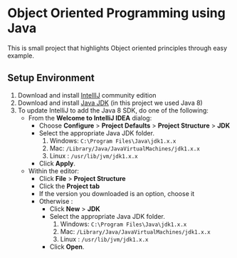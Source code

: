 # Object Oriented Programming using Java

This is small project that highlights Object oriented principles through easy example.

## Setup Environment
1. Download and install [IntellIJ](https://www.jetbrains.com/idea/download/) community edition
2. Download and install [Java JDK](https://www.oracle.com/java/technologies/javase-downloads.html) (in this project we used Java 8)
3. To update IntelliJ to add the Java 8 SDK, do one of the following:
    * From the **Welcome to IntelliJ IDEA** dialog:
        * Choose **Configure** > **Project Defaults** > **Project Structure** > **JDK**
        * Select the appropriate Java JDK folder. 
            1. Windows: ```C:\Program Files\Java\jdk1.x.x``` 
            2. Mac: ```/Library/Java/JavaVirtualMachines/jdk1.x.x```
            3. Linux : ```/usr/lib/jvm/jdk1.x.x```
        * Click **Apply**.
    * Within the editor:
        *  Click **File** > **Project Structure**
        *  Click the **Project tab**
        *  If the version you downloaded is an option, choose it
        *  Otherwise : 
            * Click **New** > **JDK**
            * Select the appropriate Java JDK folder. 
                1. Windows: ```C:\Program Files\Java\jdk1.x.x``` 
                2. Mac: ```/Library/Java/JavaVirtualMachines/jdk1.x.x```
                3. Linux : ```/usr/lib/jvm/jdk1.x.x```
            * Click **Open**.